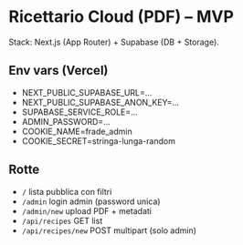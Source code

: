# Ricettario Cloud (PDF) – MVP

Stack: Next.js (App Router) + Supabase (DB + Storage).

## Env vars (Vercel)
- NEXT_PUBLIC_SUPABASE_URL=...
- NEXT_PUBLIC_SUPABASE_ANON_KEY=...
- SUPABASE_SERVICE_ROLE=...
- ADMIN_PASSWORD=...
- COOKIE_NAME=frade_admin
- COOKIE_SECRET=stringa-lunga-random

## Rotte
- `/` lista pubblica con filtri
- `/admin` login admin (password unica)
- `/admin/new` upload PDF + metadati
- `/api/recipes` GET list
- `/api/recipes/new` POST multipart (solo admin)
